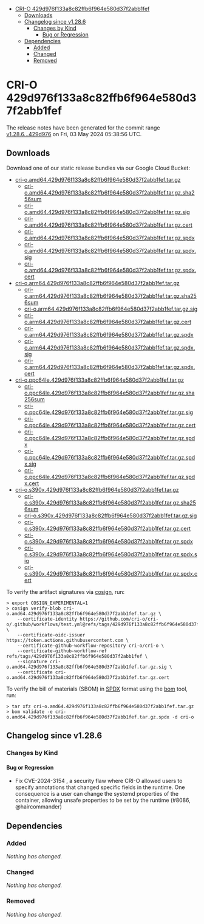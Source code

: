 - [CRI-O 429d976f133a8c82ffb6f964e580d37f2abb1fef](#cri-o-429d976f133a8c82ffb6f964e580d37f2abb1fef)
  - [Downloads](#downloads)
  - [Changelog since v1.28.6](#changelog-since-v1286)
    - [Changes by Kind](#changes-by-kind)
      - [Bug or Regression](#bug-or-regression)
  - [Dependencies](#dependencies)
    - [Added](#added)
    - [Changed](#changed)
    - [Removed](#removed)

# CRI-O 429d976f133a8c82ffb6f964e580d37f2abb1fef

The release notes have been generated for the commit range
[v1.28.6...429d976](https://github.com/cri-o/cri-o/compare/v1.28.6...429d976f133a8c82ffb6f964e580d37f2abb1fef) on Fri, 03 May 2024 05:38:56 UTC.

## Downloads

Download one of our static release bundles via our Google Cloud Bucket:

- [cri-o.amd64.429d976f133a8c82ffb6f964e580d37f2abb1fef.tar.gz](https://storage.googleapis.com/cri-o/artifacts/cri-o.amd64.429d976f133a8c82ffb6f964e580d37f2abb1fef.tar.gz)
  - [cri-o.amd64.429d976f133a8c82ffb6f964e580d37f2abb1fef.tar.gz.sha256sum](https://storage.googleapis.com/cri-o/artifacts/cri-o.amd64.429d976f133a8c82ffb6f964e580d37f2abb1fef.tar.gz.sha256sum)
  - [cri-o.amd64.429d976f133a8c82ffb6f964e580d37f2abb1fef.tar.gz.sig](https://storage.googleapis.com/cri-o/artifacts/cri-o.amd64.429d976f133a8c82ffb6f964e580d37f2abb1fef.tar.gz.sig)
  - [cri-o.amd64.429d976f133a8c82ffb6f964e580d37f2abb1fef.tar.gz.cert](https://storage.googleapis.com/cri-o/artifacts/cri-o.amd64.429d976f133a8c82ffb6f964e580d37f2abb1fef.tar.gz.cert)
  - [cri-o.amd64.429d976f133a8c82ffb6f964e580d37f2abb1fef.tar.gz.spdx](https://storage.googleapis.com/cri-o/artifacts/cri-o.amd64.429d976f133a8c82ffb6f964e580d37f2abb1fef.tar.gz.spdx)
  - [cri-o.amd64.429d976f133a8c82ffb6f964e580d37f2abb1fef.tar.gz.spdx.sig](https://storage.googleapis.com/cri-o/artifacts/cri-o.amd64.429d976f133a8c82ffb6f964e580d37f2abb1fef.tar.gz.spdx.sig)
  - [cri-o.amd64.429d976f133a8c82ffb6f964e580d37f2abb1fef.tar.gz.spdx.cert](https://storage.googleapis.com/cri-o/artifacts/cri-o.amd64.429d976f133a8c82ffb6f964e580d37f2abb1fef.tar.gz.spdx.cert)
- [cri-o.arm64.429d976f133a8c82ffb6f964e580d37f2abb1fef.tar.gz](https://storage.googleapis.com/cri-o/artifacts/cri-o.arm64.429d976f133a8c82ffb6f964e580d37f2abb1fef.tar.gz)
  - [cri-o.arm64.429d976f133a8c82ffb6f964e580d37f2abb1fef.tar.gz.sha256sum](https://storage.googleapis.com/cri-o/artifacts/cri-o.arm64.429d976f133a8c82ffb6f964e580d37f2abb1fef.tar.gz.sha256sum)
  - [cri-o.arm64.429d976f133a8c82ffb6f964e580d37f2abb1fef.tar.gz.sig](https://storage.googleapis.com/cri-o/artifacts/cri-o.arm64.429d976f133a8c82ffb6f964e580d37f2abb1fef.tar.gz.sig)
  - [cri-o.arm64.429d976f133a8c82ffb6f964e580d37f2abb1fef.tar.gz.cert](https://storage.googleapis.com/cri-o/artifacts/cri-o.arm64.429d976f133a8c82ffb6f964e580d37f2abb1fef.tar.gz.cert)
  - [cri-o.arm64.429d976f133a8c82ffb6f964e580d37f2abb1fef.tar.gz.spdx](https://storage.googleapis.com/cri-o/artifacts/cri-o.arm64.429d976f133a8c82ffb6f964e580d37f2abb1fef.tar.gz.spdx)
  - [cri-o.arm64.429d976f133a8c82ffb6f964e580d37f2abb1fef.tar.gz.spdx.sig](https://storage.googleapis.com/cri-o/artifacts/cri-o.arm64.429d976f133a8c82ffb6f964e580d37f2abb1fef.tar.gz.spdx.sig)
  - [cri-o.arm64.429d976f133a8c82ffb6f964e580d37f2abb1fef.tar.gz.spdx.cert](https://storage.googleapis.com/cri-o/artifacts/cri-o.arm64.429d976f133a8c82ffb6f964e580d37f2abb1fef.tar.gz.spdx.cert)
- [cri-o.ppc64le.429d976f133a8c82ffb6f964e580d37f2abb1fef.tar.gz](https://storage.googleapis.com/cri-o/artifacts/cri-o.ppc64le.429d976f133a8c82ffb6f964e580d37f2abb1fef.tar.gz)
  - [cri-o.ppc64le.429d976f133a8c82ffb6f964e580d37f2abb1fef.tar.gz.sha256sum](https://storage.googleapis.com/cri-o/artifacts/cri-o.ppc64le.429d976f133a8c82ffb6f964e580d37f2abb1fef.tar.gz.sha256sum)
  - [cri-o.ppc64le.429d976f133a8c82ffb6f964e580d37f2abb1fef.tar.gz.sig](https://storage.googleapis.com/cri-o/artifacts/cri-o.ppc64le.429d976f133a8c82ffb6f964e580d37f2abb1fef.tar.gz.sig)
  - [cri-o.ppc64le.429d976f133a8c82ffb6f964e580d37f2abb1fef.tar.gz.cert](https://storage.googleapis.com/cri-o/artifacts/cri-o.ppc64le.429d976f133a8c82ffb6f964e580d37f2abb1fef.tar.gz.cert)
  - [cri-o.ppc64le.429d976f133a8c82ffb6f964e580d37f2abb1fef.tar.gz.spdx](https://storage.googleapis.com/cri-o/artifacts/cri-o.ppc64le.429d976f133a8c82ffb6f964e580d37f2abb1fef.tar.gz.spdx)
  - [cri-o.ppc64le.429d976f133a8c82ffb6f964e580d37f2abb1fef.tar.gz.spdx.sig](https://storage.googleapis.com/cri-o/artifacts/cri-o.ppc64le.429d976f133a8c82ffb6f964e580d37f2abb1fef.tar.gz.spdx.sig)
  - [cri-o.ppc64le.429d976f133a8c82ffb6f964e580d37f2abb1fef.tar.gz.spdx.cert](https://storage.googleapis.com/cri-o/artifacts/cri-o.ppc64le.429d976f133a8c82ffb6f964e580d37f2abb1fef.tar.gz.spdx.cert)
- [cri-o.s390x.429d976f133a8c82ffb6f964e580d37f2abb1fef.tar.gz](https://storage.googleapis.com/cri-o/artifacts/cri-o.s390x.429d976f133a8c82ffb6f964e580d37f2abb1fef.tar.gz)
  - [cri-o.s390x.429d976f133a8c82ffb6f964e580d37f2abb1fef.tar.gz.sha256sum](https://storage.googleapis.com/cri-o/artifacts/cri-o.s390x.429d976f133a8c82ffb6f964e580d37f2abb1fef.tar.gz.sha256sum)
  - [cri-o.s390x.429d976f133a8c82ffb6f964e580d37f2abb1fef.tar.gz.sig](https://storage.googleapis.com/cri-o/artifacts/cri-o.s390x.429d976f133a8c82ffb6f964e580d37f2abb1fef.tar.gz.sig)
  - [cri-o.s390x.429d976f133a8c82ffb6f964e580d37f2abb1fef.tar.gz.cert](https://storage.googleapis.com/cri-o/artifacts/cri-o.s390x.429d976f133a8c82ffb6f964e580d37f2abb1fef.tar.gz.cert)
  - [cri-o.s390x.429d976f133a8c82ffb6f964e580d37f2abb1fef.tar.gz.spdx](https://storage.googleapis.com/cri-o/artifacts/cri-o.s390x.429d976f133a8c82ffb6f964e580d37f2abb1fef.tar.gz.spdx)
  - [cri-o.s390x.429d976f133a8c82ffb6f964e580d37f2abb1fef.tar.gz.spdx.sig](https://storage.googleapis.com/cri-o/artifacts/cri-o.s390x.429d976f133a8c82ffb6f964e580d37f2abb1fef.tar.gz.spdx.sig)
  - [cri-o.s390x.429d976f133a8c82ffb6f964e580d37f2abb1fef.tar.gz.spdx.cert](https://storage.googleapis.com/cri-o/artifacts/cri-o.s390x.429d976f133a8c82ffb6f964e580d37f2abb1fef.tar.gz.spdx.cert)

To verify the artifact signatures via [cosign](https://github.com/sigstore/cosign), run:

```console
> export COSIGN_EXPERIMENTAL=1
> cosign verify-blob cri-o.amd64.429d976f133a8c82ffb6f964e580d37f2abb1fef.tar.gz \
    --certificate-identity https://github.com/cri-o/cri-o/.github/workflows/test.yml@refs/tags/429d976f133a8c82ffb6f964e580d37f2abb1fef \
    --certificate-oidc-issuer https://token.actions.githubusercontent.com \
    --certificate-github-workflow-repository cri-o/cri-o \
    --certificate-github-workflow-ref refs/tags/429d976f133a8c82ffb6f964e580d37f2abb1fef \
    --signature cri-o.amd64.429d976f133a8c82ffb6f964e580d37f2abb1fef.tar.gz.sig \
    --certificate cri-o.amd64.429d976f133a8c82ffb6f964e580d37f2abb1fef.tar.gz.cert
```

To verify the bill of materials (SBOM) in [SPDX](https://spdx.org) format using the [bom](https://sigs.k8s.io/bom) tool, run:

```console
> tar xfz cri-o.amd64.429d976f133a8c82ffb6f964e580d37f2abb1fef.tar.gz
> bom validate -e cri-o.amd64.429d976f133a8c82ffb6f964e580d37f2abb1fef.tar.gz.spdx -d cri-o
```

## Changelog since v1.28.6

### Changes by Kind

#### Bug or Regression
 - Fix CVE-2024-3154 , a security flaw where CRI-O allowed users to specify annotations that changed specific fields in the runtime. One consequence is a user can change the systemd properties of the container, allowing unsafe properties to be set by the runtime (#8086, @haircommander)

## Dependencies

### Added
_Nothing has changed._

### Changed
_Nothing has changed._

### Removed
_Nothing has changed._

